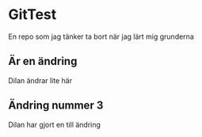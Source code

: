 # GitTest
En repo som jag tänker ta bort när jag lärt mig grunderna
## Är en ändring
Dilan ändrar lite här 
## Ändring nummer 3
Dilan har gjort en till ändring 